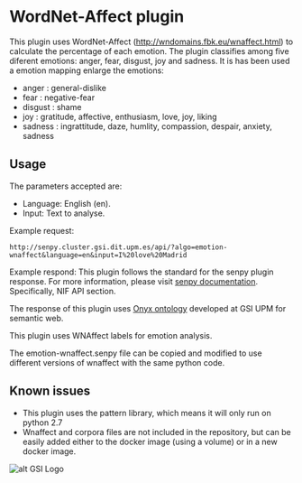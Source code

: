 
# WordNet-Affect plugin

This plugin uses WordNet-Affect (http://wndomains.fbk.eu/wnaffect.html) to calculate the percentage of each emotion. The plugin classifies among five diferent emotions: anger, fear, disgust, joy and sadness. It is has been used a emotion mapping enlarge the emotions:

- anger : general-dislike
- fear : negative-fear
- disgust : shame
- joy : gratitude, affective, enthusiasm, love, joy, liking
- sadness : ingrattitude, daze, humlity, compassion, despair, anxiety, sadness

## Usage

The parameters accepted are:

- Language: English (en).
- Input: Text to analyse.

Example request: 
```
http://senpy.cluster.gsi.dit.upm.es/api/?algo=emotion-wnaffect&language=en&input=I%20love%20Madrid
```

Example respond: This plugin follows the standard for the senpy plugin response. For more information, please visit [senpy documentation](http://senpy.readthedocs.io). Specifically, NIF API section. 


The response of this plugin uses [Onyx ontology](https://www.gsi.dit.upm.es/ontologies/onyx/) developed at GSI UPM for semantic web.

This plugin uses WNAffect labels for emotion analysis.

The emotion-wnaffect.senpy file can be copied and modified to use different versions of wnaffect with the same python code.


## Known issues

-  This plugin uses the pattern library, which means it will only run on python 2.7
-  Wnaffect and corpora files are not included in the repository, but can be easily added either to the docker image (using a volume) or in a new docker image.
 
![alt GSI Logo][logoGSI]

[logoGSI]: http://www.gsi.dit.upm.es/images/stories/logos/gsi.png "GSI Logo"
